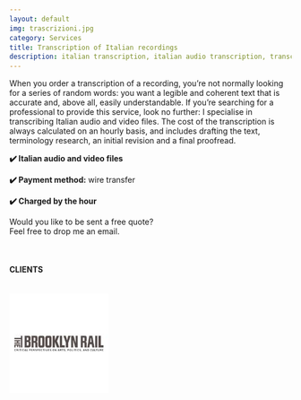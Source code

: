 ```yaml
---
layout: default
img: trascrizioni.jpg
category: Services
title: Transcription of Italian recordings
description: italian transcription, italian audio transcription, transcription recording to text
---
```

<p>
When you order a transcription of a recording, you’re not normally looking for a series of random words: you want a legible and coherent text that is accurate and, above all, easily understandable. If you’re searching for a professional to provide this service, look no further: I specialise in transcribing Italian audio and video files. The cost of the transcription is always calculated on an hourly basis, and includes drafting the text, terminology research, an initial revision and a final proofread.
</p>
<p>
<strong>✔️ Italian audio and video files</strong>
</p>
<p>
<strong>✔️ Payment method:</strong> wire transfer
</p>
<p>
<strong>✔️ Charged by the hour</strong>
</p>
<p>
Would you like to be sent a free quote? 
<br>
Feel free to drop me an email.
</p>
<br>
<h4>CLIENTS</h4>
<br> 
<div style="float:left;margin-right:1em;"><img src="../img/Brooklyn Rail eng.jpg" alt="Brooklyn Rail"/>
</div> 
<br>
